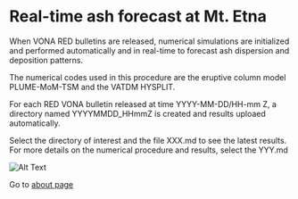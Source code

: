 # Real-time ash forecast at Mt. Etna

When VONA RED bulletins are released, numerical simulations are initialized and performed automatically and in real-time to forecast ash dispersion and deposition patterns.

The numerical codes used in this procedure are the eruptive column model PLUME-MoM-TSM and the VATDM HYSPLIT.

For each RED VONA bulletin released at time YYYY-MM-DD/HH-mm Z, a directory named YYYYMMDD_HHmmZ is created and results uploaed automatically.

Select the directory of interest and the file XXX.md to see the latest results. For more details on the numerical procedure and results, select the YYY.md

![Alt Text](https://media.giphy.com/media/vFKqnCdLPNOKc/giphy.gif)

Go to [about page](about.md)


